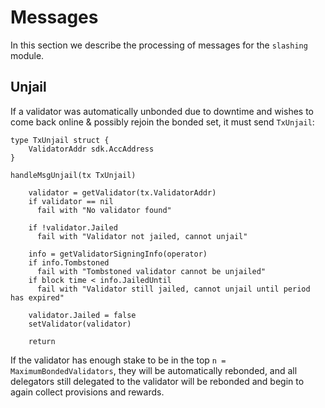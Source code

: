 # Messages

In this section we describe the processing of messages for the `slashing` module.

## Unjail

If a validator was automatically unbonded due to downtime and wishes to come back online &
possibly rejoin the bonded set, it must send `TxUnjail`:

```
type TxUnjail struct {
    ValidatorAddr sdk.AccAddress
}

handleMsgUnjail(tx TxUnjail)

    validator = getValidator(tx.ValidatorAddr)
    if validator == nil
      fail with "No validator found"

    if !validator.Jailed
      fail with "Validator not jailed, cannot unjail"

    info = getValidatorSigningInfo(operator)
    if info.Tombstoned
      fail with "Tombstoned validator cannot be unjailed"
    if block time < info.JailedUntil
      fail with "Validator still jailed, cannot unjail until period has expired"

    validator.Jailed = false
    setValidator(validator)

    return
```

If the validator has enough stake to be in the top `n = MaximumBondedValidators`, they will be automatically rebonded,
and all delegators still delegated to the validator will be rebonded and begin to again collect
provisions and rewards.
